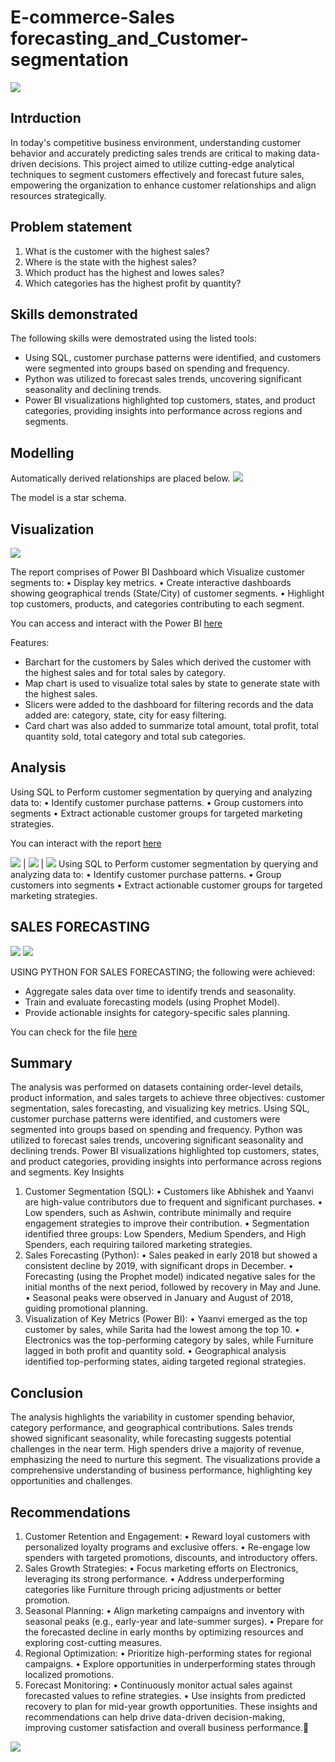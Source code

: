 # E-commerce-Sales forecasting_and_Customer-segmentation

![](Intro_image.jpg)

## Intrduction

In today's competitive business environment, understanding customer behavior and accurately predicting sales trends are critical to making data-driven decisions. This project aimed to utilize cutting-edge analytical techniques to segment customers effectively and forecast future sales, empowering the organization to enhance customer relationships and align resources strategically. 

## Problem statement
1. What is the customer with the highest sales?
2. Where is the state with the highest sales?
3. Which product has the highest and lowes sales?
4. Which categories has the highest profit by quantity?

## Skills demonstrated
The following skills were demostrated using the listed tools:
- Using SQL, customer purchase patterns were identified, and customers were segmented into groups based on spending and frequency.
- Python was utilized to forecast sales trends, uncovering significant seasonality and declining trends.
- Power BI visualizations highlighted top customers, states, and product categories, providing insights into performance across regions and segments.

## Modelling
Automatically derived relationships are placed below.
![](Model.png)

The model is a star schema.

## Visualization

![](Dashboard.png)

The report comprises of Power BI Dashboard which Visualize customer segments to:
•	Display key metrics.
•	Create interactive dashboards showing geographical trends (State/City) of customer segments.
•	Highlight top customers, products, and categories contributing to each segment.

You can access and interact with the Power BI [here](https://github.com/Isaiah-99/Customer-segmentation/blob/main/Customer%20Segmentation.pbix)

Features:
- Barchart for the customers by Sales which derived the customer with the highest sales and for total sales by category.
- Map chart is used to visualize total sales by state to generate state with the highest sales.
- Slicers were added to the dashboard for filtering records and the data added are: category, state, city for easy filtering.
- Card chart was also added to summarize total amount, total profit, total quantity sold, total category and total sub categories. 

## Analysis

Using SQL to Perform customer segmentation by querying and analyzing data to:
•	Identify customer purchase patterns.
•	Group customers into segments 
•	Extract actionable customer groups for targeted marketing strategies.

You can interact with the report [here](https://drive.google.com/file/d/1qFxdzW1cHv7dShIGnPirnyooLwgAySP8/view?usp=drive_link)

![](SQL_1.png) | ![](SQL_2.png) | ![](SQL_3.png)
Using SQL to Perform customer segmentation by querying and analyzing data to:
•	Identify customer purchase patterns.
•	Group customers into segments 
•	Extract actionable customer groups for targeted marketing strategies.

## SALES FORECASTING

![](sales_forecast_image.png)
![](6_months_forecasted_value.png)

USING PYTHON FOR SALES FORECASTING; the following were achieved:
- Aggregate sales data over time to identify trends and seasonality.
- Train and evaluate forecasting models (using Prophet Model).
- Provide actionable insights for category-specific sales planning.

You can check for the file [here](https://drive.google.com/file/d/1EuAfQvRCGDGf293VF3QnW1PZqIPGIzxS/view?usp=sharing)

## Summary

The analysis was performed on datasets containing order-level details, product information, and sales targets to achieve three objectives: customer segmentation, sales forecasting, and visualizing key metrics. Using SQL, customer purchase patterns were identified, and customers were segmented into groups based on spending and frequency. Python was utilized to forecast sales trends, uncovering significant seasonality and declining trends. Power BI visualizations highlighted top customers, states, and product categories, providing insights into performance across regions and segments.
Key Insights
1.	Customer Segmentation (SQL):
•	Customers like Abhishek and Yaanvi are high-value contributors due to frequent and significant purchases.
•	Low spenders, such as Ashwin, contribute minimally and require engagement strategies to improve their contribution.
•	Segmentation identified three groups: Low Spenders, Medium Spenders, and High Spenders, each requiring tailored marketing strategies.
2.	Sales Forecasting (Python):
•	Sales peaked in early 2018 but showed a consistent decline by 2019, with significant drops in December.
•	Forecasting (using the Prophet model) indicated negative sales for the initial months of the next period, followed by recovery in May and June.
•	Seasonal peaks were observed in January and August of 2018, guiding promotional planning.
3.	Visualization of Key Metrics (Power BI):
•	Yaanvi emerged as the top customer by sales, while Sarita had the lowest among the top 10.
•	Electronics was the top-performing category by sales, while Furniture lagged in both profit and quantity sold.
•	Geographical analysis identified top-performing states, aiding targeted regional strategies.

## Conclusion

The analysis highlights the variability in customer spending behavior, category performance, and geographical contributions. Sales trends showed significant seasonality, while forecasting suggests potential challenges in the near term. High spenders drive a majority of revenue, emphasizing the need to nurture this segment. The visualizations provide a comprehensive understanding of business performance, highlighting key opportunities and challenges.

## Recommendations

1.	Customer Retention and Engagement:
•	Reward loyal customers with personalized loyalty programs and exclusive offers.
•	Re-engage low spenders with targeted promotions, discounts, and introductory offers.
2.	Sales Growth Strategies:
•	Focus marketing efforts on Electronics, leveraging its strong performance.
•	Address underperforming categories like Furniture through pricing adjustments or better promotion.
3.	Seasonal Planning:
•	Align marketing campaigns and inventory with seasonal peaks (e.g., early-year and late-summer surges).
•	Prepare for the forecasted decline in early months by optimizing resources and exploring cost-cutting measures.
4.	Regional Optimization:
•	Prioritize high-performing states for regional campaigns.
•	Explore opportunities in underperforming states through localized promotions.
5.	Forecast Monitoring:
•	Continuously monitor actual sales against forecasted values to refine strategies.
•	Use insights from predicted recovery to plan for mid-year growth opportunities.
These insights and recommendations can help drive data-driven decision-making, improving customer satisfaction and overall business performance.🙂

![](Thank_you.jpg)

